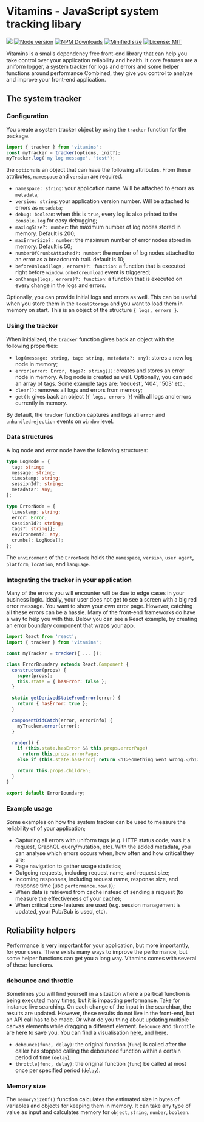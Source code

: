 # Vitamins - JavaScript system tracking libary

![](https://github.com/kevtiq/vitamins/workflows/test/badge.svg)
[![Node version](https://img.shields.io/npm/v/vitamins.svg?style=flat)](https://www.npmjs.com/package/vitamins)
[![NPM Downloads](https://img.shields.io/npm/dm/vitamins.svg?style=flat)](https://www.npmjs.com/package/vitamins)
[![Minified size](https://img.shields.io/bundlephobia/min/vitamins?label=minified)](https://www.npmjs.com/package/vitamins)
[![License: MIT](https://img.shields.io/badge/License-MIT-yellow.svg)](https://opensource.org/licenses/MIT)

Vitamins is a smalls dependency free front-end library that can help you take control over your application reliability and health. It core features are a uniform logger, a system tracker for logs and errors and some helper functions around performance Combined, they give you control to analyze and improve your front-end application.

## The system tracker

### Configuration

You create a system tracker object by using the `tracker` function for the package.

```js
import { tracker } from 'vitamins';
const myTracker = tracker(options, init?);
myTracker.log('my log message', 'test');
```

the `options` is an object that can have the following attributes. From these attributes, `namespace` and `version` are required.

- `namespace: string`: your application name. Will be attached to errors as `metadata`;
- `version: string`: your application version number. Will be attached to errors as `metadata`;
- `debug: boolean`: when this is `true`, every log is also printed to the `console.log` for easy debugging;
- `maxLogSize?: number`: the maximum number of log nodes stored in memory. Default is 200;
- `maxErrorSize?: number`: the maximum number of error nodes stored in memory. Default is 50;
- `numberOfCrumbsAttached?: number`: the number of log nodes attached to an error as a breadcrumb trail. default is 10;
- `beforeUnload(logs, errors)?: function`: a function that is executed right before `window.onbeforeunload` event is triggered;
- `onChange(logs, errors)?: function`: a function that is executed on every change in the logs and errors.

Optionally, you can provide initial logs and errors as well. This can be useful when you store them in the `localStorage` and you want to load them in memory on start. This is an object of the structure `{ logs, errors }`.

### Using the tracker

When initialized, the `tracker` function gives back an object with the following properties:

- `log(message: string, tag: string, metadata?: any)`: stores a new log node in memory;
- `error(error: Error, tags?: string[])`: creates and stores an error node in memory. A log node is created as well. Optionally, you can add an array of tags. Some example tags are: 'request', '404', '503' etc.;
- `clear()`: removes all logs and errors from memory;
- `get()`: gives back an object (`{ logs, errors }`) with all logs and errors currently in memory.

By default, the `tracker` function captures and logs all `error` and `unhandledrejection` events on `window` level.

### Data structures

A log node and error node have the following structures:

```ts
type LogNode = {
  tag: string;
  message: string;
  timestamp: string;
  sessionId?: string;
  metadata?: any;
};

type ErrorNode = {
  timestamp: string;
  error: Error;
  sessionId?: string;
  tags?: string[];
  environment?: any;
  crumbs?: LogNode[];
};
```

The `environment` of the `ErrorNode` holds the `namespace`, `version`, `user agent`, `platform`, `location`, and `language`.

### Integrating the tracker in your application

Many of the errors you will encounter will be due to edge cases in your business logic. Ideally, your user does not get to see a screen with a big red error message. You want to show your own error page. However, catching all these errors can be a hassle. Many of the front-end frameworks do have a way to help you with this. Below you can see a React example, by creating an error boundary component that wraps your app.

```js
import React from 'react';
import { tracker } from 'vitamins';

const myTracker = tracker({ ... });

class ErrorBoundary extends React.Component {
  constructor(props) {
    super(props);
    this.state = { hasError: false };
  }

  static getDerivedStateFromError(error) {
    return { hasError: true };
  }

  componentDidCatch(error, errorInfo) {
    myTracker.error(error);
  }

  render() {
    if (this.state.hasError && this.props.errorPage)
      return this.props.errorPage;
    else if (this.state.hasError) return <h1>Something went wrong.</h1>;

    return this.props.children;
  }
}

export default ErrorBoundary;
```

### Example usage

Some examples on how the system tracker can be used to measure the reliability of of your application;

- Capturing all errors with uniform tags (e.g. HTTP status code, was it a request, GraphQL query/mutation, etc). With the added metadata, you can analyse which errors occurs when, how often and how critical they are;
- Page navigation to gather usage statistics;
- Outgoing requests, including request name, and request size;
- Incoming responses, including request name, response size, and response time (use `performance.now()`);
- When data is retrieved from cache instead of sending a request (to measure the effectiveness of your cache);
- When critical core-features are used (e.g. session management is updated, your Pub/Sub is used, etc).

## Reliability helpers

Performance is very important for your application, but more importantly, for your users. There exists many ways to improve the performance, but some helper functions can get you a long way. Vitamins comes with several of these functions.

### debounce and throttle

Sometimes you will find yourself in a situation where a partical function is being executed many times, but it is impacting performance. Take for instance live searching. On each change of the input in the searchbar, the results are updated. However, these results do not live in the front-end, but an API call has to be made. Or what do you thing about updating multiple canvas elements while dragging a different element. `Debounce` and `throttle` are here to save you. You can find a visualisation [here](http://demo.nimius.net/debounce_throttle/), and [here](https://css-tricks.com/debouncing-throttling-explained-examples/).

- `debounce(func, delay)`: the original function (`func`) is called after the caller has stopped calling the debounced function within a certain period of time (`delay`);
- `throttle(func, delay)`: the original function (`func`) be called at most once per specified period (`delay`).

### Memory size

The `memorySizeOf()` function calculates the estimated size in bytes of variables and objects for keeping them in memory. It can take any type of value as input and calculates memory for `object`, `string`, `number`, `boolean`.
